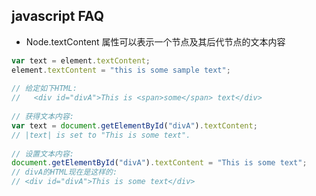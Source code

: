 ## javascript FAQ

- Node.textContent 属性可以表示一个节点及其后代节点的文本内容
```javascript
var text = element.textContent;
element.textContent = "this is some sample text";
  
// 给定如下HTML:
//   <div id="divA">This is <span>some</span> text</div>
  
// 获得文本内容:
var text = document.getElementById("divA").textContent;
// |text| is set to "This is some text".
  
// 设置文本内容:
document.getElementById("divA").textContent = "This is some text";
// divA的HTML现在是这样的:
// <div id="divA">This is some text</div>
```
